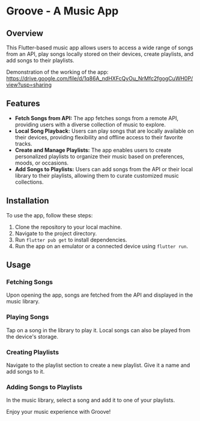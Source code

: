 # Groove - A Music App

## Overview
This Flutter-based music app allows users to access a wide range of songs from an API, play songs locally stored on their devices, create playlists, and add songs to their playlists.

Demonstration of the working of the app: https://drive.google.com/file/d/1q86A_ndHXFcQyOu_NrMfc2fgogCuWH0P/view?usp=sharing

## Features
- **Fetch Songs from API:** The app fetches songs from a remote API, providing users with a diverse collection of music to explore.
- **Local Song Playback:** Users can play songs that are locally available on their devices, providing flexibility and offline access to their favorite tracks.
- **Create and Manage Playlists:** The app enables users to create personalized playlists to organize their music based on preferences, moods, or occasions.
- **Add Songs to Playlists:** Users can add songs from the API or their local library to their playlists, allowing them to curate customized music collections.

## Installation
To use the app, follow these steps:
1. Clone the repository to your local machine.
2. Navigate to the project directory.
3. Run `flutter pub get` to install dependencies.
4. Run the app on an emulator or a connected device using `flutter run`.

## Usage
### Fetching Songs
Upon opening the app, songs are fetched from the API and displayed in the music library.

### Playing Songs
Tap on a song in the library to play it. Local songs can also be played from the device's storage.

### Creating Playlists
Navigate to the playlist section to create a new playlist. Give it a name and add songs to it.

### Adding Songs to Playlists
In the music library, select a song and add it to one of your playlists.


Enjoy your music experience with Groove!
